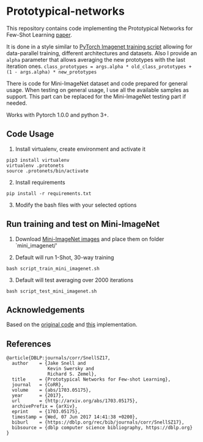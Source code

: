 # Prototypical-networks

This repository contains code implementing the Prototypical Networks for Few-Shot Learning [paper](https://arxiv.org/pdf/1703.05175.pdf). 

It is done in a style similar to [PyTorch Imagenet training script](https://github.com/pytorch/examples/tree/master/imagenet) allowing for data-parallel training, different architectures and datasets. Also I provide an `alpha` parameter that allows averaging the new prototypes with the last iteration ones. `class_prototypes = args.alpha * old_class_prototypes + (1 - args.alpha) * new_prototypes`

There is code for Mini-ImageNet dataset and code prepared for general usage. When testing on general usage, I use all the available samples as support. This part can be replaced for the Mini-ImageNet testing part if needed. 

Works with Pytorch 1.0.0 and python 3+.

## Code Usage

1. Install virtualenv, create environment and activate it

```
pip3 install virtualenv 
virtualenv .protonets 
source .protonets/bin/activate
```

2. Install requirements

```
pip install -r requirements.txt
```

3. Modify the bash files with your selected options

## Run training and test on Mini-ImageNet

1. Download [Mini-ImageNet images]( https://drive.google.com/open?id=0B3Irx3uQNoBMQ1FlNXJsZUdYWEE) and place them on folder `mini_imagenet/'

2. Default will run 1-Shot, 30-way training

`bash script_train_mini_imagenet.sh`

3. Default will test averaging over 2000 iterations

`bash script_test_mini_imagenet.sh`

## Acknowledgements

Based on the [original code](https://github.com/jakesnell/prototypical-networks) and [this](https://github.com/cyvius96/prototypical-network-pytorch) implementation.

## References 

```
@article{DBLP:journals/corr/SnellSZ17,
  author    = {Jake Snell and
               Kevin Swersky and
               Richard S. Zemel},
  title     = {Prototypical Networks for Few-shot Learning},
  journal   = {CoRR},
  volume    = {abs/1703.05175},
  year      = {2017},
  url       = {http://arxiv.org/abs/1703.05175},
  archivePrefix = {arXiv},
  eprint    = {1703.05175},
  timestamp = {Wed, 07 Jun 2017 14:41:38 +0200},
  biburl    = {https://dblp.org/rec/bib/journals/corr/SnellSZ17},
  bibsource = {dblp computer science bibliography, https://dblp.org}
}
```
